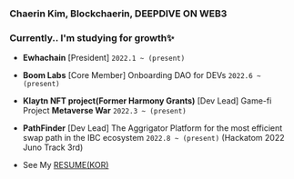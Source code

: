 
### Chaerin Kim, Blockchaerin, DEEPDIVE ON WEB3

### Currently.. I'm studying for growth✨

- **Ewhachain** [President] `2022.1 ~ (present)` 

- **Boom Labs** [Core Member] Onboarding DAO for DEVs `2022.6 ~ (present)`  

- **Klaytn NFT project(Former Harmony Grants)** [Dev Lead] Game-fi Project **Metaverse War** `2022.3 ~ (present)`  

- **PathFinder** [Dev Lead] The Aggrigator Platform for the most efficient swap path in the IBC ecosystem `2022.8 ~ (present)` 
 (Hackatom 2022 Juno Track 3rd)

- See My [RESUME(KOR)](https://reminiscent-cello-2e0.notion.site/Chaerin-Kim-9f6af7bf3da1444d84261e62270e9216)
